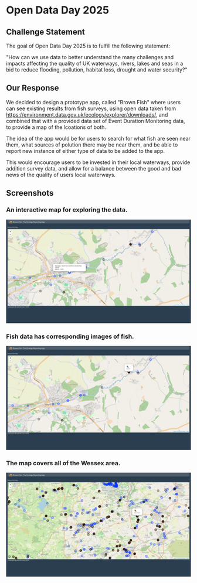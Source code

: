 
# Open Data Day 2025

<!-- badges: start -->
<!-- badges: end -->

## Challenge Statement

The goal of Open Data Day 2025 is to fulfill the following statement:

"How can we use data to better understand the many challenges and impacts affecting the quality of UK waterways, rivers, lakes and seas in a bid to reduce flooding, pollution, habitat loss, drought and water security?"

## Our Response

We decided to design a prototype app, called "Brown Fish" where users can see existing results from fish surveys, using open data taken from https://environment.data.gov.uk/ecology/explorer/downloads/, and combined that with a provided data set of Event Duration Monitoring data, to provide a map of the lcoations of both.

The idea of the app would be for users to search for what fish are seen near them, what sources of polution there may be near them, and be able to report new instance of either type of data to be added to the app.

This would encourage users to be invested in their local waterways, provide addition survey data, and allow for a balance between the good and bad news of the quality of users local waterways.

## Screenshots

### An interactive map for exploring the data.

![Screen Shot 1](inst/images/Screenshot_BrownFish1.png)

### Fish data has corresponding images of fish.

![Screen Shot 2](inst/images/Screenshot_BrownFish2.png)

### The map covers all of the Wessex area.

![Screen Shot 3](inst/images/Screenshot_BrownFish3.png)
